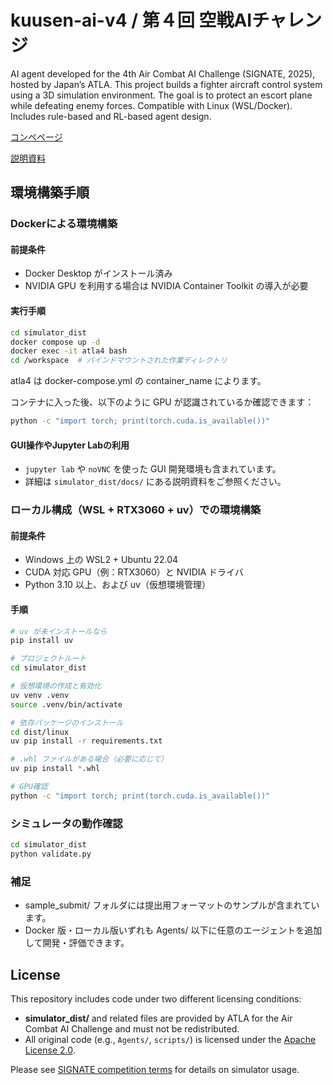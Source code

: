 # kuusen-ai-v4 / 第４回 空戦AIチャレンジ

AI agent developed for the 4th Air Combat AI Challenge (SIGNATE, 2025), hosted by Japan’s ATLA. This project builds a fighter aircraft control system using a 3D simulation environment. The goal is to protect an escort plane while defeating enemy forces. Compatible with Linux (WSL/Docker). Includes rule-based and RL-based agent design.

[コンペページ](https://user.competition.signate.jp/ja/competition/detail/?competition=de1556abda294254b30bdec61520f764)

[説明資料](./simulator_dist/docs/html/core/index.html)


## 環境構築手順

### Dockerによる環境構築

#### 前提条件
- Docker Desktop がインストール済み
- NVIDIA GPU を利用する場合は NVIDIA Container Toolkit の導入が必要

#### 実行手順
```bash
cd simulator_dist
docker compose up -d
docker exec -it atla4 bash
cd /workspace  # バインドマウントされた作業ディレクトリ
```
atla4 は docker-compose.yml の container_name によります。

コンテナに入った後、以下のように GPU が認識されているか確認できます：
```bash
python -c "import torch; print(torch.cuda.is_available())"
```

#### GUI操作やJupyter Labの利用
- `jupyter lab` や `noVNC` を使った GUI 開発環境も含まれています。
- 詳細は `simulator_dist/docs/` にある説明資料をご参照ください。

### ローカル構成（WSL + RTX3060 + uv）での環境構築

#### 前提条件
- Windows 上の WSL2 + Ubuntu 22.04
- CUDA 対応 GPU（例：RTX3060）と NVIDIA ドライバ
- Python 3.10 以上、および uv（仮想環境管理）

#### 手順
```bash
# uv が未インストールなら
pip install uv

# プロジェクトルート
cd simulator_dist

# 仮想環境の作成と有効化
uv venv .venv
source .venv/bin/activate

# 依存パッケージのインストール
cd dist/linux
uv pip install -r requirements.txt

# .whl ファイルがある場合（必要に応じて）
uv pip install *.whl

# GPU確認
python -c "import torch; print(torch.cuda.is_available())"
```

### シミュレータの動作確認
```bash
cd simulator_dist
python validate.py
```

### 補足
- sample_submit/ フォルダには提出用フォーマットのサンプルが含まれています。
- Docker 版・ローカル版いずれも Agents/ 以下に任意のエージェントを追加して開発・評価できます。


## License

This repository includes code under two different licensing conditions:

- **simulator_dist/** and related files are provided by ATLA for the Air Combat AI Challenge and must not be redistributed.  
- All original code (e.g., `Agents/`, `scripts/`) is licensed under the [Apache License 2.0](./LICENSE-Apache-2.0).

Please see [SIGNATE competition terms](https://signate.jp/competitions/1635) for details on simulator usage.
